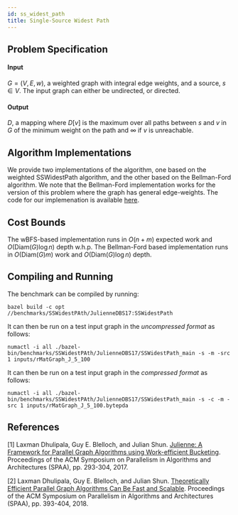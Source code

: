 ```yaml
---
id: ss_widest_path
title: Single-Source Widest Path
---
```


## Problem Specification
#### Input
$G=(V, E, w)$, a weighted graph with integral edge weights, and a
source, $s \in V$. The input graph can either be undirected, or
directed.

#### Output
$D$, a mapping where $D[v]$ is the maximum over all paths
between $s$ and $v$ in $G$ of the minimum weight on the path and
$\infty$ if $v$ is unreachable.

## Algorithm Implementations

We provide two implementations of the algorithm, one based on the weighted SSWidestPath algorithm, and the other based on the Bellman-Ford algorithm.
We note that the Bellman-Ford implementation works for the version of this problem where the graph has general edge-weights.
The code for our implemenation is available
[here](https://github.com/ldhulipala/gbbs/tree/master/benchmarks/SSWidestPath/JulienneDBS17).

## Cost Bounds

The wBFS-based implementation runs in $O(n + m)$ expected work and $O(\mathsf{Diam}(G) \log n)$ depth w.h.p. The Bellman-Ford based implementation runs in $O(\mathsf{Diam}(G)m)$ work and $O(\mathsf{Diam}(G) \log n)$ depth.


## Compiling and Running

The benchmark can be compiled by running:
```
bazel build -c opt //benchmarks/SSWidestPAth/JulienneDBS17:SSWidestPath
```

It can then be run on a test input graph in the *uncompressed format* as follows:
```
numactl -i all ./bazel-bin/benchmarks/SSWidestPAth/JulienneDBS17/SSWidestPath_main -s -m -src 1 inputs/rMatGraph_J_5_100
```

It can then be run on a test input graph in the *compressed format* as follows:
```
numactl -i all ./bazel-bin/benchmarks/SSWidestPAth/JulienneDBS17/SSWidestPath_main -s -c -m -src 1 inputs/rMatGraph_J_5_100.bytepda
```

## References

[1] Laxman Dhulipala, Guy E. Blelloch, and Julian Shun. [Julienne: A Framework for Parallel Graph Algorithms using Work-efficient Bucketing](https://ldhulipala.github.io/papers/Bucketing.pdf). Proceedings of the ACM Symposium on Parallelism in Algorithms and Architectures (SPAA), pp. 293-304, 2017.

[2] Laxman Dhulipala, Guy E. Blelloch, and Julian Shun. [Theoretically Efficient Parallel Graph Algorithms Can Be Fast and Scalable](https://arxiv.org/abs/1805.05208). Proceedings of the ACM Symposium on Parallelism in Algorithms and Architectures (SPAA), pp. 393-404, 2018.
